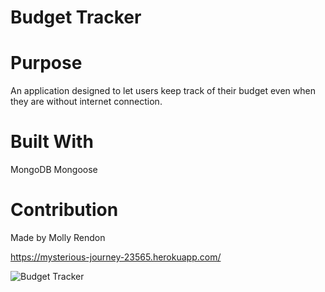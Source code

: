 # Budget Tracker

# Purpose

An application designed to let users keep track of their budget even when they are without internet connection.  

# Built With

MongoDB
Mongoose

# Contribution

Made by Molly Rendon

https://mysterious-journey-23565.herokuapp.com/

![Budget Tracker](https://user-images.githubusercontent.com/92175961/155767782-3aad8627-8122-4881-8ac1-3b12ede10492.png)

